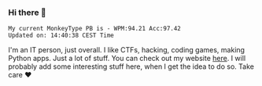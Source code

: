 ### Hi there 👋
<!-- PB START -->
```
My current MonkeyType PB is - WPM:94.21 Acc:97.42
Updated on: 14:40:38 CEST Time
```
<!-- PB END -->
I'm an IT person, just overall. I like CTFs, hacking, coding games, making Python apps. Just a lot of stuff.
You can check out my website [here](https://skill3472.github.io/).
I will probably add some interesting stuff here, when I get the idea to do so. Take care ❤️
